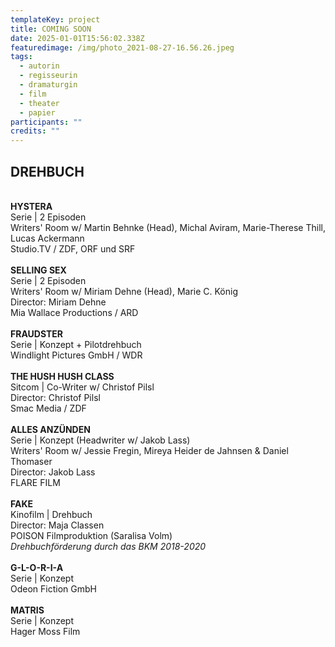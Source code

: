 ```yaml
---
templateKey: project
title: COMING SOON
date: 2025-01-01T15:56:02.338Z
featuredimage: /img/photo_2021-08-27-16.56.26.jpeg
tags:
  - autorin
  - regisseurin
  - dramaturgin
  - film
  - theater
  - papier
participants: ""
credits: ""
---
```

## **DREHBUCH**

\
**HYSTERA**\
Serie | 2 Episoden\
Writers' Room w/ Martin Behnke (Head), Michal Aviram, Marie-Therese Thill, Lucas Ackermann\
Studio.TV / ZDF, ORF und SRF\
\
**SELLING SEX** \
Serie | 2 Episoden\
Writers' Room w/ Miriam Dehne (Head), Marie C. König\
Director: Miriam Dehne\
Mia Wallace Productions / ARD\
\
**FRAUDSTER**\
Serie | Konzept + Pilotdrehbuch\
Windlight Pictures GmbH / WDR\
\
**THE HUSH HUSH CLASS**\
Sitcom | Co-Writer w/ Christof Pilsl\
Director: Christof Pilsl\
Smac Media / ZDF\
\
**ALLES ANZÜNDEN**\
﻿Serie | Konzept (Headwriter w/ Jakob Lass)\
Writers' Room w/ Jessie Fregin, Mireya Heider de Jahnsen & Daniel Thomaser\
Director: Jakob Lass\
FLARE FILM\
\
**FAKE**\
Kinofilm | Drehbuch\
Director: Maja Classen\
POISON Filmproduktion (Saralisa Volm)\
﻿*Drehbuchförderung durch das BKM 2018-2020*\
\
**G-L-O-R-I-A**\
Serie | Konzept\
Odeon Fiction GmbH\
\
**MATRIS**\
Serie | Konzept\
Hager Moss Film